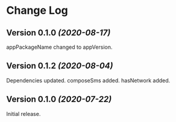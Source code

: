 Change Log
==========
Version 0.1.0 *(2020-08-17)*
----------------------------
appPackageName changed to appVersion.

Version 0.1.2 *(2020-08-04)*
----------------------------
Dependencies updated.
composeSms added.
hasNetwork added.

Version 0.1.0 *(2020-07-22)*
----------------------------
Initial release.

